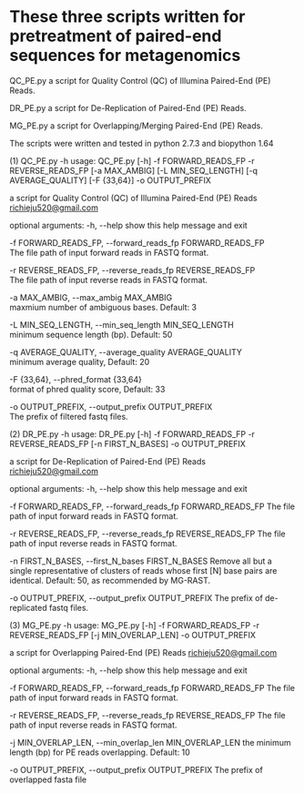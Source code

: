 # These three scripts written for pretreatment of paired-end sequences for metagenomics

QC_PE.py  a script for Quality Control (QC) of Illumina Paired-End (PE) Reads.  

DR_PE.py  a script for De-Replication of Paired-End (PE) Reads.  

MG_PE.py  a script for Overlapping/Merging Paired-End (PE) Reads.  

The scripts were written and tested in python 2.7.3 and biopython 1.64


(1) QC_PE.py -h
usage: QC_PE.py [-h] -f FORWARD_READS_FP -r REVERSE_READS_FP [-a MAX_AMBIG]
                [-L MIN_SEQ_LENGTH] [-q AVERAGE_QUALITY] [-F {33,64}] -o
                OUTPUT_PREFIX

a script for Quality Control (QC) of Illumina Paired-End (PE) Reads
<richieju520@gmail.com>

optional arguments:
  -h, --help            show this help message and exit  
  
  -f FORWARD_READS_FP, --forward_reads_fp FORWARD_READS_FP  
                        The file path of input forward reads in FASTQ format.  
                        
  -r REVERSE_READS_FP, --reverse_reads_fp REVERSE_READS_FP  
                        The file path of input reverse reads in FASTQ format.  
                        
  -a MAX_AMBIG, --max_ambig MAX_AMBIG  
                        maxmium number of ambiguous bases. Default: 3  
                        
  -L MIN_SEQ_LENGTH, --min_seq_length MIN_SEQ_LENGTH  
                        minimum sequence length (bp). Default: 50  
                        
  -q AVERAGE_QUALITY, --average_quality AVERAGE_QUALITY  
                        minimum average quality, Default: 20  
                        
  -F {33,64}, --phred_format {33,64}  
                        format of phred quality score, Default: 33  
                        
  -o OUTPUT_PREFIX, --output_prefix OUTPUT_PREFIX  
                        The prefix of filtered fastq files.  


(2) DR_PE.py -h
usage: DR_PE.py [-h] -f FORWARD_READS_FP -r REVERSE_READS_FP
                [-n FIRST_N_BASES] -o OUTPUT_PREFIX

a script for De-Replication of Paired-End (PE) Reads <richieju520@gmail.com>

optional arguments:
  -h, --help            show this help message and exit
  
  -f FORWARD_READS_FP, --forward_reads_fp FORWARD_READS_FP
                        The file path of input forward reads in FASTQ format.
                        
  -r REVERSE_READS_FP, --reverse_reads_fp REVERSE_READS_FP
                        The file path of input reverse reads in FASTQ format.
                        
  -n FIRST_N_BASES, --first_N_bases FIRST_N_BASES
                        Remove all but a single representative of clusters of
                        reads whose first [N] base pairs are identical.
                        Default: 50, as recommended by MG-RAST.
                        
  -o OUTPUT_PREFIX, --output_prefix OUTPUT_PREFIX
                        The prefix of de-replicated fastq files.


(3) MG_PE.py -h
usage: MG_PE.py [-h] -f FORWARD_READS_FP -r REVERSE_READS_FP
                [-j MIN_OVERLAP_LEN] -o OUTPUT_PREFIX

a script for Overlapping Paired-End (PE) Reads <richieju520@gmail.com>

optional arguments:
  -h, --help            show this help message and exit
  
  -f FORWARD_READS_FP, --forward_reads_fp FORWARD_READS_FP
                        The file path of input forward reads in FASTQ format.
                        
  -r REVERSE_READS_FP, --reverse_reads_fp REVERSE_READS_FP
                        The file path of input reverse reads in FASTQ format.
                        
  -j MIN_OVERLAP_LEN, --min_overlap_len MIN_OVERLAP_LEN
                        the minimum length (bp) for PE reads overlapping.
                        Default: 10
                        
  -o OUTPUT_PREFIX, --output_prefix OUTPUT_PREFIX
                        The prefix of overlapped fasta file

